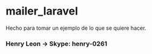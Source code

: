 # mailer_laravel

Hecho para tomar un ejemplo de lo que se quiere hacer.

### Henry Leon -> Skype: henry-0261
